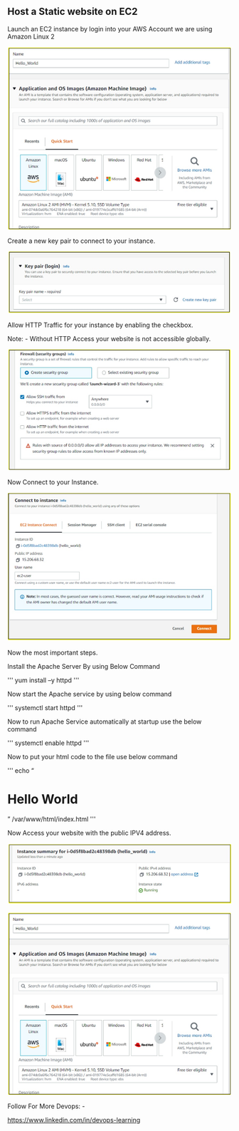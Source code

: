 ## Host a Static website on EC2

Launch an EC2 instance by login into your AWS Account we are using Amazon Linux 2
<p align="center"><img src="Images/1.jpg"/></p>
Create a new key pair to connect to your instance.
<p align="center"><img src="Images/2.jpg"/></p>
Allow HTTP Traffic for your instance by enabling the checkbox. 

Note: - Without HTTP Access your website is not accessible globally.
<p align="center"><img src="Images/3.jpg"/></p>
Now Connect to your Instance.
<p align="center"><img src="Images/4.jpg"/></p>
Now the most important steps.

Install the Apache Server By using Below Command

'''
yum install –y httpd
'''

Now start the Apache service by using below command

'''
systemctl start httpd
'''

Now to run Apache Service automatically at startup use the below command 

'''
systemctl enable httpd
'''

Now to put your html code to the file use below command

'''
echo “<h1>Hello World</h1>” /var/www/html/index.html
'''

Now Access your website with the public IPV4 address.
<p align="center"><img src="Images/5.jpg"/></p>

<p align="center"><img src="Images/1.jpg"/></p>

Follow For More Devops: -

https://www.linkedin.com/in/devops-learning
